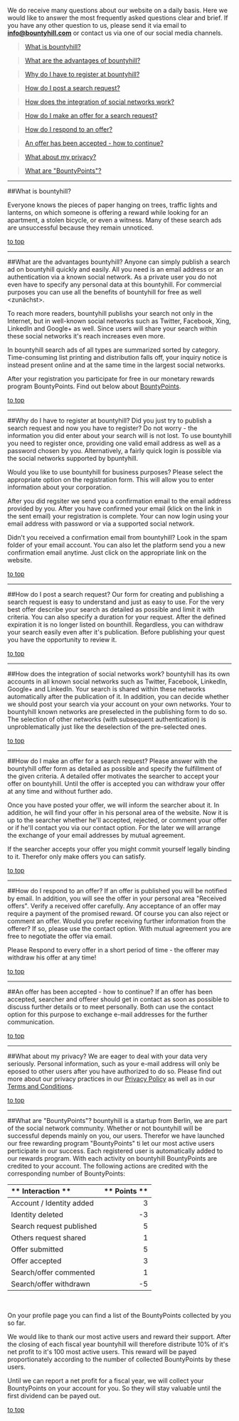 We do receive many questions about our website on a daily basis. Here we would like to answer the most frequently asked questions clear and brief. If you have any other question to us, please send it via email to <a href="mailto:info@bountyhill.com">**info@bountyhill.com**</a> or contact us via one of our social media channels.

> [What is bountyhill?](#bountyhill)

> [What are the advantages of bountyhill?](#advantages)

> [Why do I have to register at bountyhill?](#register)

> [How do I post a search request?](#post_quest)

> [How does the integration of social networks work?](#social_networks)

> [How do I make an offer for a search request?](#make_offer)

> [How do I respond to an offer?](#respond_offer)

> [An offer has been accepted - how to continue?](#offer_accepted)

> [What about my privacy?](#privacy)

> [What are "BountyPoints"?](#bountypoints)

---
<a name='bountyhill' class='target'></a>
##What is bountyhill?

Everyone knows the pieces of paper hanging on trees, traffic lights and lanterns, on which someone is offering a reward while looking for an apartment, a stolen bicycle, or even a witness.
Many of these search ads are unsuccessful because they remain unnoticed.

[to top](#top)

---
<a name='advantages' class='target'></a>
##What are the advantages bountyhill?
Anyone can simply publish a search ad on bountyhill quickly and easily. All you need is an email address or an authentication via a known social network. As a private user you do not even have to specify any personal data at this bountyhill. For commercial purposes you can use all the benefits of bountyhill for free as well <zunächst>.

To reach more readers, bountyhill publishs your search not only in the Internet, but in well-known social networks such as Twitter, Facebook, Xing, LinkedIn and Google+ as well. Since users will share your search within these social networks it's reach increases even more.

In bountyhill search ads of all types are summarized sorted by category. Time-consuming list printing and distribution falls off, your inquiry notice is instead present online and at the same time in the largest social networks.

After your registration you participate for free in our monetary rewards program BountyPoints. Find out below about [BountyPoints](#bountypoints).

[to top](#top)

---
<a name='register' class='target'></a>
##Why do I have to register at bountyhill?
Did you just try to publish a search request and now you have to register? Do not worry - the information you did enter about your search will is not lost.
To use bountyhill you need to register once, providing one valid email address as well as a password chosen by you. Alternatively, a fairly quick login is possible via the social networks supported by bpuntyhill.

Would you like to use bountyhill for business purposes? Please select the appropriate option on the registration form. This will allow you to enter information about your corporation.

After you did regsiter we send you a confirmation email to the email address provided by you. After you have confirmed your email (klick on the link in the sent email) your registration is complete. Your can now login using your email address with password or via a supported social network.

Didn't you received a confirmation email from bountyhill? Look in the spam folder of your email account. You can also let the platform send you a new confirmation email anytime. Just click on the appropriate link on the website.

[to top](#top)

---
<a name='post_quest' class='target'></a>
##How do I post a search request?
Our form for creating and publishing a search request is easy to understand and just as easy to use. For the very best offer describe your search as detailed as possible and limit it with criteria. You can also specify a duration for your request. After the defined expiration it is no longer listed on bounthill. Regardless, you can withdraw your search easily even after it's publication.
Before publishing your quest you have the opportunity to review it.

[to top](#top)

---
<a name='social_networks' class='target'></a>
##How does the integration of social networks work?
bountyhill has its own accounts in all known social networks such as Twitter, Facebook, LinkedIn, Google+ and LinkedIn. Your search is shared within these networks automatically after the publication of it.
In addition, you can decide whether we should post your search via your account on your own networks. Your to bountyhill known networks are preselected in the publishing form to do so. The selection of other networks (with subsequent authentication) is unproblematically just like the deselection of the pre-selected ones.

[to top](#top)

---
<a name='make_offer' class='target'></a>
##How do I make an offer for a search request?
Please answer with the bountyhill offer form as detailed as possible and specify the fulfillment of the given criteria. A detailed offer motivates the searcher to accept your offer on bountyhill. Until the offer is accepted you can withdraw your offer at any time and without further ado.

Once you have posted your offer, we will inform the searcher about it. In addition, he will find your offer in his personal area of the website. Now it is up to the searcher whether he'll accepted, rejected, or comment your offer or if he'll contact you via our contact option. For the later we will arrange the exchange of your email addresses by mutual agreement.

If the searcher accepts your offer you might commit yourself legally binding to it. Therefor only make offers you can satisfy.

[to top](#top)

---
<a name='respond_offer' class='target'></a>
##How do I respond to an offer?
If an offer is published you will be notified by email. In addition, you will see the offer in your personal area "Received offers". Verify a received offer carefully. Any acceptance of an offer may require a payment of the promised reward. Of course you can also reject or comment an offer. Would you prefer receiving further information from the offerer? If so, please use the contact option. With mutual agreement you are free to negotiate the offer via email.

Please Respond to every offer in a short period of time - the offerer may withdraw his offer at any time!

[to top](#top)

---
<a name='offer_accepted' class='target'></a>
##An offer has been accepted - how to continue?
If an offer has been accepted, searcher and offerer should get in contact as soon as possible to discuss further details or to meet personally. Both can use the contact option for this purpose to exchange e-mail addresses for the further communication.

[to top](#top)

---
<a name='privacy' class='target'></a>
##What about my privacy?
We are eager to deal with your data very seriously. Personal information, such as your e-mail address will only be eposed to other users after you have authorized to do so. Please find out more about our privacy practices in our [Privacy Policy](/privacy) as well as in our [Terms and Conditions](/terms).

[to top](#top)

---
<a name='bountypoints' class='target'></a>
##What are "BountyPoints"?
bountyhill is a startup from Berlin, we are part of the social network community.
Whether or not bountyhill will be successful depends mainly on you, our users. Therefor we have launched our free rewarding program "BountyPoints" ti let our most active users perticipate in our success.
Each registered user is automatically added to our rewards program. With each activity on bountyhill BountyPoints are credited to your account. The following actions are credited with the corresponding number of BountyPoints:

** Interaction **               | ** Points **
:-------------------------------| ------:
Account / Identity added        | 3
Identity deleted                | -3
Search request published        | 5
Others request shared           | 1
Offer submitted                 | 5
Offer accepted                  | 3
Search/offer commented          | 1
Search/offer withdrawn          | -5
<br>

On your profile page you can find a list of the BountyPoints collected by you so far.

We would like to thank our most active users and reward their support. After the closing of each fiscal year bountyhill will therefore distribute 10% of it's net profit to it's 100 most active users. This reward will be payed proportionately according to the number of collected BountyPoints by these users.

Until we can report a net profit for a fiscal year, we will collect your BountyPoints on your account for you. So they will stay valuable until the first dividend can be payed out.

[to top](#top)